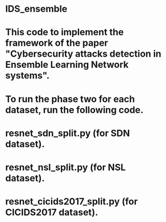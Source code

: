 # IDS_ensemble
# This code to implement the framework of the paper "Cybersecurity attacks detection in Ensemble Learning Network systems".
# To run the phase two for each dataset, run the following code.
# resnet_sdn_split.py  (for SDN dataset).
# resnet_nsl_split.py  (for NSL dataset).
# resnet_cicids2017_split.py   (for CICIDS2017 dataset).
